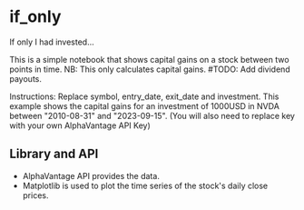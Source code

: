 # if_only
If only I had invested...

This is a simple notebook that shows capital gains on a stock between two points in time. NB: This only calculates capital gains. #TODO: Add dividend payouts.

Instructions: Replace symbol, entry_date, exit_date and investment. This example shows the capital gains for an investment of 1000USD in NVDA between "2010-08-31" and "2023-09-15". (You will also need to replace key with your own AlphaVantage API Key)

## Library and API
- AlphaVantage API provides the data.
- Matplotlib is used to plot the time series of the stock's daily close prices.

